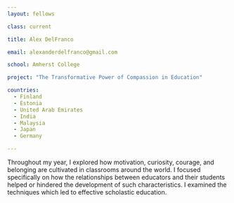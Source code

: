 ```yaml
---
layout: fellows

class: current

title: Alex DelFranco

email: alexanderdelfranco@gmail.com

school: Amherst College

project: "The Transformative Power of Compassion in Education"

countries:
  - Finland
  - Estonia
  - United Arab Emirates
  - India
  - Malaysia
  - Japan
  - Germany

---
```


Throughout my year, I explored how motivation, curiosity, courage, and belonging are cultivated in classrooms around the world. I focused specifically on how the relationships between educators and their students helped or hindered the development of such characteristics. I examined the techniques which led to effective scholastic education.
